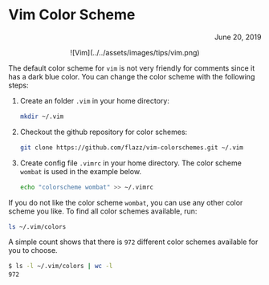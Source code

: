 # Vim Color Scheme

<span style="display:block;text-align:right">June 20, 2019</span>

<span style="display:block;text-align:center">
![Vim](../../assets/images/tips/vim.png)
</span>

The default color scheme for ``vim`` is not very friendly for comments since it has a dark blue color. You can change the color scheme with the following steps:

1. Create an folder ``.vim`` in your home directory:

    ```bash
    mkdir ~/.vim
    ```

1. Checkout the github repository for color schemes:

    ```bash
    git clone https://github.com/flazz/vim-colorschemes.git ~/.vim
    ```

3. Create config file ``.vimrc`` in your home directory. The color scheme ``wombat`` is used in the example below.

    ```bash
    echo "colorscheme wombat" >> ~/.vimrc
    ```

If you do not like the color scheme ``wombat``, you can use any other color scheme you like. To find all color schemes available, run:

```bash
ls ~/.vim/colors
```

A simple count shows that there is `972` different color schemes available for you to choose.

```bash
$ ls -l ~/.vim/colors | wc -l
972
```
